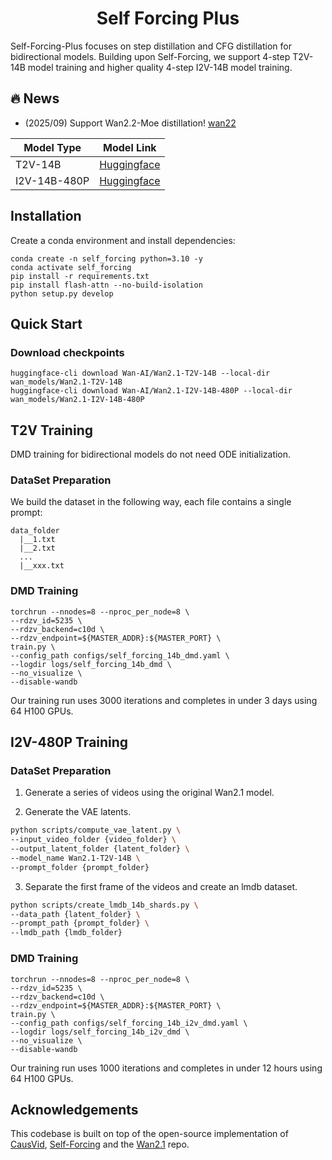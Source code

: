 <p align="center">
<h1 align="center">Self Forcing Plus</h1>

Self-Forcing-Plus focuses on step distillation and CFG distillation for bidirectional models. Building upon Self-Forcing, we support 4-step T2V-14B model training and higher quality 4-step I2V-14B model training.

## 🔥 News
- (2025/09) Support Wan2.2-Moe distillation! [wan22](https://github.com/GoatWu/Self-Forcing-Plus/tree/wan22)

| Model Type | Model Link |
|------------|---------------|
| T2V-14B | [Huggingface](https://huggingface.co/lightx2v/Wan2.1-T2V-14B-StepDistill-CfgDistill) |
| I2V-14B-480P | [Huggingface](https://huggingface.co/lightx2v/Wan2.1-I2V-14B-480P-StepDistill-CfgDistill-Lightx2v) |

## Installation
Create a conda environment and install dependencies:
```
conda create -n self_forcing python=3.10 -y
conda activate self_forcing
pip install -r requirements.txt
pip install flash-attn --no-build-isolation
python setup.py develop
```

## Quick Start
### Download checkpoints
```
huggingface-cli download Wan-AI/Wan2.1-T2V-14B --local-dir wan_models/Wan2.1-T2V-14B
huggingface-cli download Wan-AI/Wan2.1-I2V-14B-480P --local-dir wan_models/Wan2.1-I2V-14B-480P
```

## T2V Training

DMD training for bidirectional models do not need ODE initialization.

### DataSet Preparation

We build the dataset in the following way, each file contains a single prompt:

```
data_folder
  |__1.txt
  |__2.txt
  ...
  |__xxx.txt
```

### DMD Training
```
torchrun --nnodes=8 --nproc_per_node=8 \
--rdzv_id=5235 \
--rdzv_backend=c10d \
--rdzv_endpoint=${MASTER_ADDR}:${MASTER_PORT} \
train.py \
--config_path configs/self_forcing_14b_dmd.yaml \
--logdir logs/self_forcing_14b_dmd \
--no_visualize \
--disable-wandb
```

Our training run uses 3000 iterations and completes in under 3 days using 64 H100 GPUs.

## I2V-480P Training

### DataSet Preparation

1. Generate a series of videos using the original Wan2.1 model.

2. Generate the VAE latents.
```bash
python scripts/compute_vae_latent.py \
--input_video_folder {video_folder} \
--output_latent_folder {latent_folder} \
--model_name Wan2.1-T2V-14B \
--prompt_folder {prompt_folder}
```

3. Separate the first frame of the videos and create an lmdb dataset.
```bash
python scripts/create_lmdb_14b_shards.py \
--data_path {latent_folder} \
--prompt_path {prompt_folder} \
--lmdb_path {lmdb_folder}
```

### DMD Training
```
torchrun --nnodes=8 --nproc_per_node=8 \
--rdzv_id=5235 \
--rdzv_backend=c10d \
--rdzv_endpoint=${MASTER_ADDR}:${MASTER_PORT} \
train.py \
--config_path configs/self_forcing_14b_i2v_dmd.yaml \
--logdir logs/self_forcing_14b_i2v_dmd \
--no_visualize \
--disable-wandb
```

Our training run uses 1000 iterations and completes in under 12 hours using 64 H100 GPUs.

## Acknowledgements
This codebase is built on top of the open-source implementation of [CausVid](https://github.com/tianweiy/CausVid), [Self-Forcing](https://github.com/guandeh17/Self-Forcing) and the [Wan2.1](https://github.com/Wan-Video/Wan2.1) repo.
